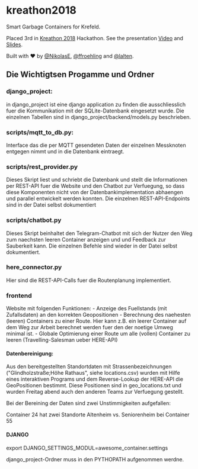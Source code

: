# kreathon2018
Smart Garbage Containers for Krefeld.

Placed 3rd in [Kreathon 2018](https://kreathon-krefeld.de/) Hackathon.
See the presentation [Video](https://www.facebook.com/SWK.Krefeld/videos/995938370589888/?t=349) and [Slides](https://docs.google.com/presentation/d/1hnPSgH4FVmWg0iBtqUmQ8y2B10gKDdMhcCNe62sMrZg/edit?usp=sharing).

Built with ❤️ by [@NikolasE](https://github.com/NikolasE), [@ffroehling](https://github.com/ffroehling) and [@lalten](https://github.com/lalten).

## Die Wichtigtsen Progamme und Ordner ##

### django_project:
 in django_project ist eine django application zu finden die ausschliesslich fuer die Kommunikation mit der 
SQLite-Datenbank eingesetzt wurde. Die einzelnen Tabellen sind in django_project/backend/models.py beschrieben. 

### scripts/mqtt_to_db.py:
Interface das die per MQTT gesendeten Daten der einzelnen Messknoten entgegen nimmt und in die Datenbank eintraegt. 

### scripts/rest_provider.py
Dieses Skript liest und schriebt die Datenbank und stellt die Informationen per REST-API fuer die Website und den Chatbot
zur Verfuegung, so dass diese Komponenten nicht von der Datenbankimplementation abhaengen und parallel entwickelt werden konnten.
Die einzelnen REST-API-Endpoints sind in der Datei selbst dokumentiert

### scripts/chatbot.py
Dieses Skript beinhaltet den Telegram-Chatbot mit sich der Nutzer den Weg zum naechsten leeren Container anzeigen und 
und Feedback zur Sauberkeit kann. Die einzelnen Befehle sind wieder in der Datei selbst dokumentiert. 

### here_connector.py
Hier sind die REST-API-Calls fuer die Routenplanung implementiert. 


### frontend
Website mit folgenden Funktionen:
    - Anzeige des Fuellstands (mit Zufallsdaten) an den korrekten Geopositionen
    - Berechnung des naehesten (leeren) Containers zu einer Route. Hier kann z.B. ein leerer Container auf dem
        Weg zur Arbeit berechnet werden fuer den der noetige Umweg minimal ist. 
    - Globale Optimierung einer Route um alle (vollen) Container zu leeren (Travelling-Salesman ueber HERE-API)



#### Datenbereinigung: ####

Aus den bereitgestellten Standortdaten mit Strassenbezeichnungen ("Glindholzstraße;Höhe Rathaus", siehe locations.csv) 
wurden mit Hilfe eines interaktiven Programs und dem Reverse-Lookup der HERE-API die GeoPositionen bestimmt. 
Diese Positionen sind in geo_locations.txt und wurden Freitag abend auch den anderen Teams zur Verfuegung gestellt. 


Bei der Bereining der Daten sind zwei Unstimmigkeiten aufgefallen:

Container 24 hat zwei Standorte
Altenheim vs. Seniorenheim bei Container 55



#### DJANGO ####
export DJANGO_SETTINGS_MODUL=awesome_container.settings

django_project-Ordner muss in den PYTHOPATH aufgenommen werdne. 
